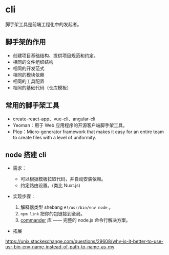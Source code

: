 # cli

脚手架工具是前端工程化中的发起者。

## 脚手架的作用

- 创建项目基础结构、提供项目规范和约定。
- 相同的文件组织结构
- 相同的开发范式
- 相同的模块依赖
- 相同的工具配置
- 相同的基础代码（仓库模板）

## 常用的脚手架工具

- create-react-app、vue-cli、angular-cli
- Yeoman：用于 Web 应用程序的开源客户端脚手架工具。
- Plop：Micro-generator framework that makes it easy for an entire team to create files with a level of uniformity.

## node 搭建 cli

- 需求：
    - 可以根据模板拉取代码，并自动安装依赖。
    - 约定路由设置。(类比 Nuxt.js)

- 实现步骤：
    1. 解释器类型 shebang `#!/usr/bin/env node` 。
    2. `npm link` 把你的包链接到全局。
    3. [commander](https://github.com/tj/commander.js/blob/master/Readme_zh-CN.md) 库 —— 完整的 node.js 命令行解决方案。

- 拓展

https://unix.stackexchange.com/questions/29608/why-is-it-better-to-use-usr-bin-env-name-instead-of-path-to-name-as-my
